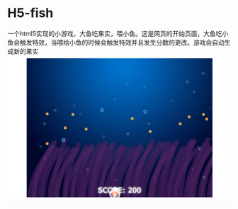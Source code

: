 # H5-fish
一个html5实现的小游戏，大鱼吃果实，喂小鱼。这是网页的开始页面，大鱼吃小鱼会触发特效，当喂给小鱼的时候会触发特效并且发生分数的更改。游戏会自动生成新的果实
![Image text](https://github.com/zhangxueqi123/H5-fish/blob/master/img/%E5%BC%80%E5%A7%8B%E9%A1%B5%E9%9D%A2.tiff)
